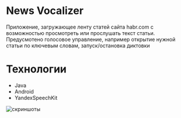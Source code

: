 # News Vocalizer
Приложение, загружающее ленту статей сайта habr.com с возможностью просмотреть или прослушать текст статьи.
Предусмотено голосовое управление, например открытие нужной статьи по ключевым словам, запуск/остановка диктовки
# Технологии
* Java
* Android
* YandexSpeechKit

![скриншоты](https://i.imgur.com/pf4hndG.png)
